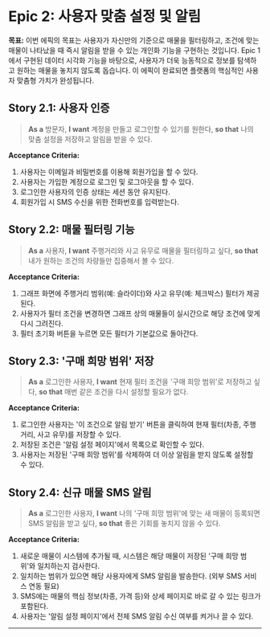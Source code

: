# Epic 2: 사용자 맞춤 설정 및 알림

**목표:** 이번 에픽의 목표는 사용자가 자신만의 기준으로 매물을 필터링하고, 조건에 맞는 매물이 나타났을 때 즉시 알림을 받을 수 있는 개인화 기능을 구현하는 것입니다. Epic 1에서 구현된 데이터 시각화 기능을 바탕으로, 사용자가 더욱 능동적으로 정보를 탐색하고 원하는 매물을 놓치지 않도록 돕습니다. 이 에픽이 완료되면 플랫폼의 핵심적인 사용자 맞춤형 가치가 완성됩니다.

## Story 2.1: 사용자 인증

> **As a** 방문자,
> **I want** 계정을 만들고 로그인할 수 있기를 원한다,
> **so that** 나의 맞춤 설정을 저장하고 알림을 받을 수 있다.

**Acceptance Criteria:**
1.  사용자는 이메일과 비밀번호를 이용해 회원가입을 할 수 있다.
2.  사용자는 가입한 계정으로 로그인 및 로그아웃을 할 수 있다.
3.  로그인한 사용자의 인증 상태는 세션 동안 유지된다.
4.  회원가입 시 SMS 수신을 위한 전화번호를 입력받는다.

## Story 2.2: 매물 필터링 기능

> **As a** 사용자,
> **I want** 주행거리와 사고 유무로 매물을 필터링하고 싶다,
> **so that** 내가 원하는 조건의 차량들만 집중해서 볼 수 있다.

**Acceptance Criteria:**
1.  그래프 화면에 주행거리 범위(예: 슬라이더)와 사고 유무(예: 체크박스) 필터가 제공된다.
2.  사용자가 필터 조건을 변경하면 그래프 상의 매물들이 실시간으로 해당 조건에 맞게 다시 그려진다.
3.  필터 초기화 버튼을 누르면 모든 필터가 기본값으로 돌아간다.

## Story 2.3: '구매 희망 범위' 저장

> **As a** 로그인한 사용자,
> **I want** 현재 필터 조건을 '구매 희망 범위'로 저장하고 싶다,
> **so that** 매번 같은 조건을 다시 설정할 필요가 없다.

**Acceptance Criteria:**
1.  로그인한 사용자는 '이 조건으로 알림 받기' 버튼을 클릭하여 현재 필터(차종, 주행거리, 사고 유무)를 저장할 수 있다.
2.  저장된 조건은 '알림 설정 페이지'에서 목록으로 확인할 수 있다.
3.  사용자는 저장된 '구매 희망 범위'를 삭제하여 더 이상 알림을 받지 않도록 설정할 수 있다.

## Story 2.4: 신규 매물 SMS 알림

> **As a** 로그인한 사용자,
> **I want** 나의 '구매 희망 범위'에 맞는 새 매물이 등록되면 SMS 알림을 받고 싶다,
> **so that** 좋은 기회를 놓치지 않을 수 있다.

**Acceptance Criteria:**
1.  새로운 매물이 시스템에 추가될 때, 시스템은 해당 매물이 저장된 '구매 희망 범위'와 일치하는지 검사한다.
2.  일치하는 범위가 있으면 해당 사용자에게 SMS 알림을 발송한다. (외부 SMS 서비스 연동 필요)
3.  SMS에는 매물의 핵심 정보(차종, 가격 등)와 상세 페이지로 바로 갈 수 있는 링크가 포함된다.
4.  사용자는 '알림 설정 페이지'에서 전체 SMS 알림 수신 여부를 켜거나 끌 수 있다.

---